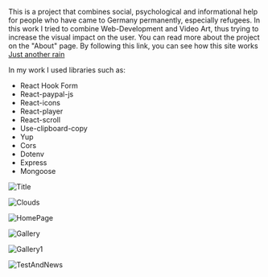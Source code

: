 This is a project that combines social, psychological and informational help for people who have came to Germany permanently, especially refugees.  In this work I tried to combine Web-Development and Video Art, thus trying to increase the visual impact on the user. You can read more about the project on the "About" page.
By following this link, you can see how this site works <a href="https://just-another-rain-client.onrender.com" target="_blank">Just another rain</a>

In my work I used libraries such as:
<ul>
<li>React Hook Form</li>
<li>React-paypal-js</li>
<li>React-icons </li>
<li>React-player</li>
<li>React-scroll</li>
<li>Use-clipboard-copy</li>
<li>Yup</li>
<li>Cors</li>
<li>Dotenv</li>
<li>Express</li>
<li>Mongoose</li>
</ul>


![Title](https://github.com/DaranDachte/Just-another-Rain/assets/96144068/1d5fa96d-4391-461c-bdfd-4d0902a186e5)

![Clouds](https://github.com/DaranDachte/Just-another-Rain/assets/96144068/540c003b-450d-4fb7-b480-0ee375cc6b82)

![HomePage](https://github.com/DaranDachte/Just-another-Rain/assets/96144068/2d5d0a3f-0fda-43d2-beb1-4c6fff052407)

![Gallery](https://github.com/DaranDachte/Just-another-Rain/assets/96144068/0e217338-decf-4bff-b990-67a28a5f0bfd)

![Gallery1](https://github.com/DaranDachte/Just-another-Rain/assets/96144068/19e3f871-105b-4e24-8674-07710e060933)

![TestAndNews](https://github.com/DaranDachte/Just-another-Rain/assets/96144068/67a6e97f-2e47-4d4d-a65e-46481a3f37e2)
